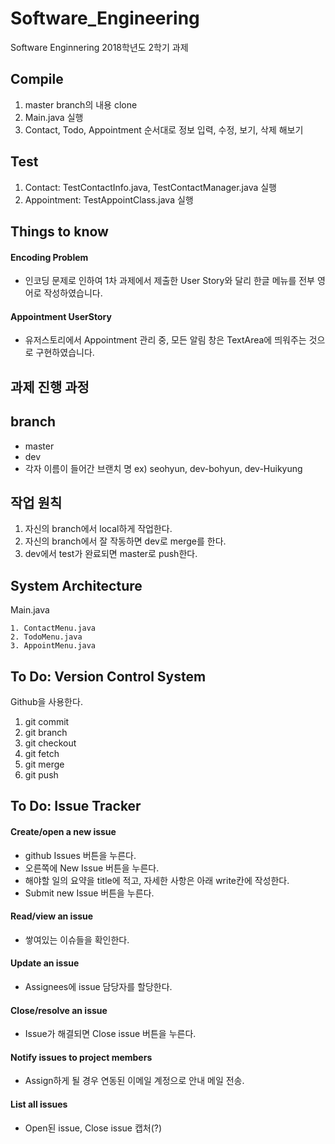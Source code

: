 # Software_Engineering
Software Enginnering 2018학년도 2학기 과제



## Compile

1. master branch의 내용 clone
2. Main.java 실행
3. Contact, Todo, Appointment 순서대로 정보 입력, 수정, 보기, 삭제 해보기



## Test

1. Contact: TestContactInfo.java, TestContactManager.java 실행
2. Appointment: TestAppointClass.java 실행



## Things to know

#### Encoding Problem

- 인코딩 문제로 인하여 1차 과제에서 제출한 User Story와  달리 한글 메뉴를 전부 영어로 작성하였습니다.

#### Appointment UserStory

-  유저스토리에서 Appointment 관리 중, 모든 알림 창은 TextArea에 띄워주는 것으로 구현하였습니다.




## 과제 진행 과정

## branch
- master
- dev 
- 각자 이름이 들어간 브랜치 명 ex) seohyun, dev-bohyun, dev-Huikyung



## 작업 원칙
1. 자신의 branch에서 local하게 작업한다. 
2. 자신의 branch에서 잘 작동하면 dev로 merge를 한다.
3. dev에서 test가 완료되면 master로 push한다.



## System Architecture

Main.java

 	1. ContactMenu.java
 	2. TodoMenu.java
 	3. AppointMenu.java



## To Do: Version Control System
Github을 사용한다.
1. git commit
2. git branch
3. git checkout
4. git fetch
5. git merge
6. git push



## To Do: Issue Tracker
#### Create/open a new issue

- github Issues 버튼을 누른다.
- 오른쪽에 New Issue 버튼을 누른다.
- 해야할 일의 요약을 title에 적고, 자세한 사항은 아래 write칸에 작성한다.
- Submit new Issue 버튼을 누른다.


#### Read/view an issue

- 쌓여있는 이슈들을 확인한다.



#### Update an issue

- Assignees에 issue 담당자를 할당한다.



#### Close/resolve an issue

- Issue가 해결되면 Close issue 버튼을 누른다.



#### Notify issues to project members

- Assign하게 될 경우 연동된 이메일 계정으로 안내 메일 전송.



#### List all issues

- Open된 issue, Close issue 캡처(?)
